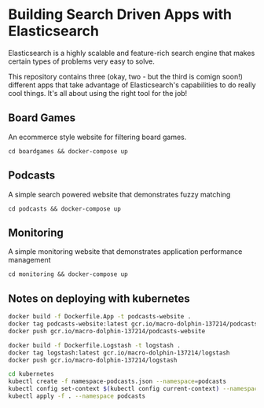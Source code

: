 # Building Search Driven Apps with Elasticsearch

Elasticsearch is a highly scalable and feature-rich search engine that makes certain types of problems very easy to solve.

This repository contains three (okay, two - but the third is comign soon!) different apps that take advantage of Elasticsearch's capabilities to do really cool things. It's all about using the right tool for the job!

## Board Games
An ecommerce style website for filtering board games.

```cd boardgames && docker-compose up```

## Podcasts
A simple search powered website that demonstrates fuzzy matching

```cd podcasts && docker-compose up```

## Monitoring
A simple monitoring website that demonstrates application performance management

```cd monitoring && docker-compose up```

## Notes on deploying with kubernetes
```bash
docker build -f Dockerfile.App -t podcasts-website .
docker tag podcasts-website:latest gcr.io/macro-dolphin-137214/podcasts-website
docker push gcr.io/macro-dolphin-137214/podcasts-website
```

```bash
docker build -f Dockerfile.Logstash -t logstash .
docker tag logstash:latest gcr.io/macro-dolphin-137214/logstash
docker push gcr.io/macro-dolphin-137214/logstash
```

```bash
cd kubernetes
kubectl create -f namespace-podcasts.json --namespace=podcasts
kubectl config set-context $(kubectl config current-context) --namespace=podcasts
kubectl apply -f . --namespace podcasts
```
